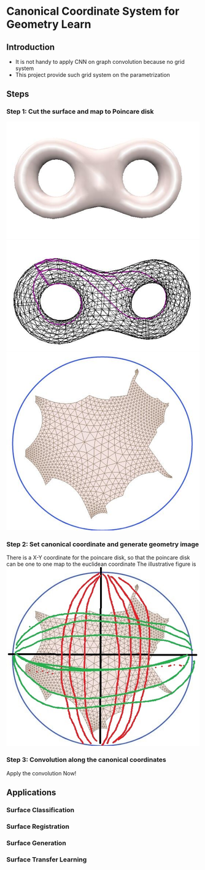 # Canonical Coordinate System for Geometry Learn
## Introduction
- It is not handy to apply CNN on graph convolution because no grid system
- This project provide such grid system on the parametrization

## Steps
### Step 1: Cut the surface and map to Poincare disk
![Image of mesh along fundamental group](screenshots/fig1.jpg)
![Image of mesh along fundamental group](screenshots/fig2.jpg)
![Image of mesh along fundamental group](screenshots/fig3.jpg)


### Step 2: Set canonical coordinate and generate geometry image
There is a X-Y coordinate for the poincare disk, so that the poincare disk can be one to one map to the euclidean coordinate
The illustrative figure is
![Image of mesh along fundamental group](screenshots/fig4.jpg)

### Step 3: Convolution along the canonical coordinates
Apply the convolution Now!

## Applications
### Surface Classification

### Surface Registration 

### Surface Generation

### Surface Transfer Learning


 